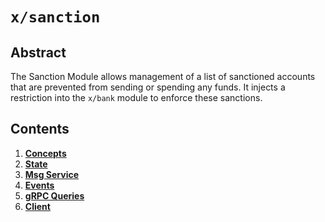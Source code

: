 # `x/sanction`

## Abstract

The Sanction Module allows management of a list of sanctioned accounts that are prevented from sending or spending any funds.
It injects a restriction into the `x/bank` module to enforce these sanctions.

## Contents

1. **[Concepts](01_concepts.md)**
2. **[State](02_state.md)**
3. **[Msg Service](03_messages.md)**
4. **[Events](04_events.md)**
5. **[gRPC Queries](05_queries.md)**
6. **[Client](06_client.md)**
